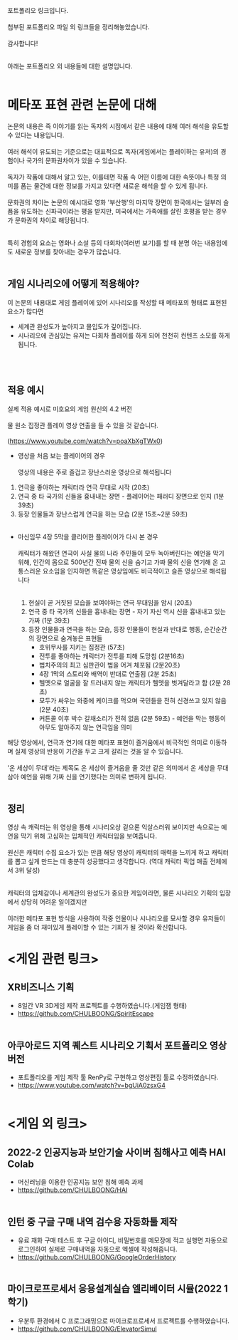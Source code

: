 포트폴리오 링크입니다. <br/><br/>
첨부된 포트폴리오 파일 외 링크들을 정리해놓았습니다. <br/><br/>
감사합니다! <br/><br/>

아래는 포트폴리오 외 내용들에 대한 설명입니다. <br/><br/>
# 메타포 표현 관련 논문에 대해
논문의 내용은 즉 이야기를 읽는 독자의 시점에서 같은 내용에 대해 여러 해석을 유도할 수 있다는 내용입니다. <br/><br/>
여러 해석이 유도되는 기준으로는 대표적으로 독자(게임에서는 플레이하는 유저)의 경험이나 국가의 문화권차이가 있을 수 있습니다.  <br/><br/>
독자가 작품에 대해서 알고 있는, 이를테면 작품 속 어떤 이름에 대한 속뜻이나 특정 의미를 품는 물건에 대한 정보를 가지고 있다면 새로운 해석을 할 수 있게 됩니다. <br/><br/>
문화권의 차이는 논문의 예시대로 영화 '부산행'의 마지막 장면이 한국에서는 일부러 슬픔을 유도하는 신파극이라는 평을 받지만, 미국에서는 가족애를 살린 호평을 받는 경우가 문화권의 차이로 해당됩니다. <br/><br/>

특히 경험의 요소는 영화나 소설 등의 다회차(여러번 보기)를 할 때 분명 아는 내용임에도 새로운 정보를 찾아내는 경우가 많습니다. <br/><br/>
## 게임 시나리오에 어떻게 적용해야?
이 논문의 내용대로 게임 플레이에 있어 시나리오를 작성할 때 메타포의 형태로 표현된 요소가 많다면
- 세계관 완성도가 높아지고 몰입도가 깊어집니다.
- 시나리오에 관심있는 유저는 다회차 플레이를 하게 되어 천천히 컨텐츠 소모를 하게 됩니다.

 <br/><br/>
## 적용 예시
실제 적용 예시로 미호요의 게임 원신의 4.2 버전 <br/><br/>
물 원소 집정관 플레이 영상 연출을 들 수 있을 것 같습니다. <br/><br/>
(https://www.youtube.com/watch?v=poaXbXgTWx0)

- 영상을 처음 보는 플레이어의 경우  <br/><br/>
영상의 내용은 주로 즐겁고 장난스러운 영상으로 해석됩니다
 1) 연극을 좋아하는 캐릭터라 연극 무대로 시작 (20초)
 2) 연극 중 타 국가의 신들을 흉내내는 장면 - 플레이어는 패러디 장면으로 인지 (1분 39초)
 3) 등장 인물들과 장난스럽게 연극을 하는 모습 (2분 15초~2분 59초)
 <br/><br/>
    
- 마신임무 4장 5막을 클리어한 플레이어가 다시 본 경우  <br/><br/>
캐릭터가 해왔던 연극이 사실 물의 나라 주민들이 모두 녹아버린다는 예언을 막기 위해, 인간의 몸으로 500년간 진짜 물의 신을 숨기고 가짜 물의 신을 연기해 온 고통스러운 요소임을 인지하면
똑같은 영상임에도 비극적이고 슬픈 영상으로 해석됩니다  <br/><br/>

  1) 현실이 곧 거짓된 모습을 보여야하는 연극 무대임을 암시 (20초)
  2) 연극 중 타 국가의 신들을 흉내내는 장면 - 자기 자신 역시 신을 흉내내고 있는 가짜 (1분 39초)
  3) 등장 인물들과 연극을 하는 모습, 등장 인물들이 현실과 반대로 행동, 순간순간의 장면으로 숨겨놓은 표현들
     - 호위무사를 지키는 집정관 (57초)
     - 전투를 좋아하는 캐릭터가 전투를 피해 도망침 (2분16초)
     - 법치주의의 최고 심판관이 법을 어겨 체포됨 (2분20초)
     - 4장 1막의 스토리와 배역이 반대로 연출됨 (2분 25초)
     - 헬멧으로 얼굴을 잘 드러내지 않는 캐릭터가 헬멧을 벗겨달라고 함 (2분 28초)
     - 모두가 싸우는 와중에 케이크를 먹으며 국민들을 전혀 신경쓰고 있지 않음 (2분 40초)
     - 커튼콜 이후 박수 갈채소리가 전혀 없음 (2분 59초) - 예언을 막는 행동이 아무도 알아주지 않는 연극임을 의미

해당 영상에서, 연극과 연기에 대한 메타포 표현이 즐거움에서 비극적인 의미로 이동하며 실제 영상의 반응이 기간을 두고 크게 갈리는 것을 알 수 있습니다. <br/><br/>
'온 세상이 무대'라는 제목도 온 세상이 즐거움을 줄 것만 같은 의미에서 온 세상을 무대삼아 예언을 위해 가짜 신을 연기했다는 의미로 변하게 됩니다.  <br/><br/>
## 정리
영상 속 캐릭터는 위 영상을 통해 시나리오상 겉으론 익살스러워 보이지만 속으로는 예언을 막기 위해 고심하는 입체적인 캐릭터임을 보여줍니다. <br/><br/>
원신은 캐릭터 수집 요소가 있는 만큼 해당 영상이 캐릭터의 매력을 느끼게 하고 캐릭터를 뽑고 싶게 만드는 데 충분히 성공했다고 생각합니다. (역대 캐릭터 픽업 매출 전체에서 3위 달성) <br/><br/>

캐릭터의 입체감이나 세계관의 완성도가 중요한 게임이라면, 물론 시나리오 기획의 입장에서 상당히 어려운 일이겠지만 <br/><br/>
이러한 메타포 표현 방식을 사용하여 작중 인물이나 시나리오를 묘사할 경우 유저들이 게임을 좀 더 재미있게 플레이할 수 있는 기회가 될 것이라 확신합니다.

# <게임 관련 링크>
## XR비즈니스 기획
- 8일간 VR 3D게임 제작 프로젝트를 수행하였습니다.(게임잼 형태)
- https://github.com/CHULBOONG/SpiritEscape <br/><br/>


## 아쿠아로드 지역 퀘스트 시나리오 기획서 포트폴리오 영상 버전
- 포트폴리오를 게임 제작 툴 RenPy로 구현하고 영상편집 툴로 수정하였습니다.
- https://www.youtube.com/watch?v=bgUiA0zsxG4   <br/><br/>


# <게임 외 링크>
## 2022-2 인공지능과 보안기술 사이버 침해사고 예측 HAI Colab
 - 머신러닝을 이용한 인공지능 보안 침해 예측 과제
 - https://github.com/CHULBOONG/HAI   <br/><br/>

 
## 인턴 중 구글 구매 내역 검수용 자동화툴 제작
 - 유료 재화 구매 테스트 후 구글 아이디, 비밀번호를 메모장에 적고 실행면 자동으로 로그인하여 실제로 구매내역을 자동으로 엑셀에 작성해줍니다.
 - https://github.com/CHULBOONG/GoogleOrderHistory   <br/><br/>

 
## 마이크로프로세서 응용설계실습 엘리베이터 시뮬(2022 1학기)
 - 우분투 환경에서 C 프로그래밍으로 마이크로프로세서 프로젝트를 수행하였습니다. 
 - https://github.com/CHULBOONG/ElevatorSimul
